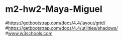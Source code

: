 # m2-hw2-Maya-Miguel
#https://getbootstrap.com/docs/4.4/layout/grid/
#https://getbootstrap.com/docs/4.4/utilities/shadows/
#www.w3schools.com